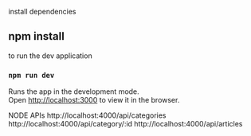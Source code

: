 
install dependencies
## npm install

to run the dev application
### `npm run dev`

Runs the app in the development mode.<br />
Open [http://localhost:3000](http://localhost:3000) to view it in the browser.


NODE APIs 
http://localhost:4000/api/categories
http://localhost:4000/api/category/:id
http://localhost:4000/api/articles

